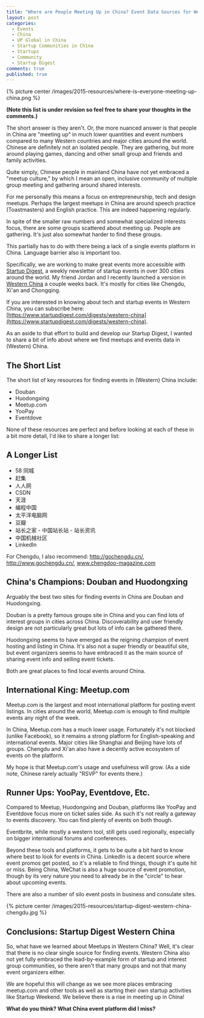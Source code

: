 ```yaml
---
title: "Where are People Meeting Up in China? Event Data Sources for Western China Meetups"
layout: post
categories:
  - Events
  - China
  - UP Global in China
  - Startup Communities in China
  - Startups
  - Community
  - Startup Digest
comments: true
published: true
---
```


{% picture center /images/2015-resources/where-is-everyone-meeting-up-china.png %}

**(Note this list is under revision so feel free to share your thoughts in the comments.)**

The short answer is they aren't. Or, the more nuanced answer is that people in China are "meeting up" in much lower quantities and event numbers compared to many Western countries and major cities around the world. Chinese are definitely not an isolated people. They are gathering, but more around playing games, dancing and other small group and friends and family activities.

Quite simply, Chinese people in mainland China have not yet embraced a "meetup culture," by which I mean an open, inclusive community of multiple group meeting and gathering around shared interests.

For me personally this means a focus on entrepreneurship, tech and design meetups. Perhaps the largest meetups in China are around speech practice (Toastmasters) and English practice. This are indeed happening regularly.

In spite of the smaller raw numbers and somewhat specialized interests focus, there are some groups scattered about meeting up. People are gathering. It's just also somewhat harder to find these groups.

This partially has to do with there being a lack of a single events platform in China. Language barrier also is important too.

Specifically, we are working to make great events more accessible with [Startup Digest](http://www.startupdigest.com), a weekly newsletter of startup events in over 300 cities around the world. My friend Jordan and I recently launched a version in [Western China](https://www.startupdigest.com/digests/western-china) a couple weeks back. It's mostly for cities like Chengdu, Xi'an and Chongqing.

If you are interested in knowing about tech and startup events in Western China, you can subscribe here: [https://www.startupdigest.com/digests/western-china](https://www.startupdigest.com/digests/western-china).

As an aside to that effort to build and develop our Startup Digest, I wanted to share a bit of info about where we find meetups and events data in (Western) China.

<!--more-->

## The Short List

The short list of key resources for finding events in (Western) China include:

- Douban
- Huodongxing
- Meetup.com
- YooPay
- Eventdove

None of these resources are perfect and before looking at each of these in a bit more detail, I'd like to share a longer list:

## A Longer List

- 58 同城
- 赶集
- 人人网
- CSDN
- 天涯
- 编程中国
- 太平洋电脑网
- 豆瓣
- 站长之家 - 中国站长站 - 站长资讯
- 中国机械社区
- LinkedIn

For Chengdu, I also recommend: http://gochengdu.cn/, http://www.gochengdu.cn/, www.chengdoo-magazine.com

## China's Champions: Douban and Huodongxing

Arguably the best two sites for finding events in China are Douban and Huodongxing.

Douban is a pretty famous groups site in China and you can find lots of interest groups in cities across China. Discoverability and user friendly design are not particularly great but lots of info can be gathered there.

Huodongxing seems to have emerged as the reigning champion of event hosting and listing in China. It's also not a super friendly or beautiful site, but event organizers seems to have embraced it as the main source of sharing event info and selling event tickets.

Both are great places to find local events around China.

## International King: Meetup.com

Meetup.com is the largest and most international platform for posting event listings. In cities around the world, Meetup.com is enough to find multiple events any night of the week.

In China, Meetup.com has a much lower usage. Fortunately it's not blocked (unlike Facebook), so it remains a strong platform for English-speaking and international events. Major cities like Shanghai and Beijing have lots of groups. Chengdu and Xi'an also have a decently active ecosystem of events on the platform.

My hope is that Meetup.com's usage and usefulness will grow. (As a side note, Chinese rarely actually "RSVP" for events there.)

## Runner Ups: YooPay, Eventdove, Etc.

Compared to Meetup, Huodongxing and Douban, platforms like YooPay and Eventdove focus more on ticket sales side. As such it's not really a gateway to events discovery. You can find plenty of events on both though.

Eventbrite, while mostly a western tool, still gets used regionally, especially on bigger international forums and conferences.

Beyond these tools and platforms, it gets to be quite a bit hard to know where best to look for events in China. LinkedIn is a decent source where event promos get posted, so it's a reliable to find things, though it's quite hit or miss. Being China, WeChat is also a huge source of event promotion, though by its very nature you need to already be in the "circle" to hear about upcoming events.

There are also a number of silo event posts in business and consulate sites.

{% picture center /images/2015-resources/startup-digest-western-china-chengdu.jpg %}

## Conclusions: Startup Digest Western China

So, what have we learned about Meetups in Western China? Well, it's clear that there is no clear single source for finding events. Western China also not yet fully embraced the lead-by-example form of startup and interest group communities, so there aren't that many groups and not that many event organizers either.

We are hopeful this will change as we see more places embracing meetup.com and other tools as well as starting their own startup activities like Startup Weekend. We believe there is a rise in meeting up in China!

**What do you think? What China event platform did I miss?**
